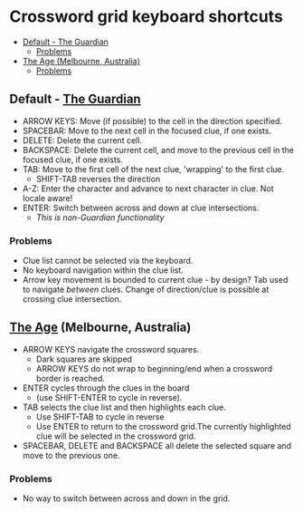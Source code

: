 # Crossword grid keyboard shortcuts <!-- omit from toc -->

- [Default - The Guardian](#default---the-guardian)
  - [Problems](#problems)
- [The Age (Melbourne, Australia)](#the-age-melbourne-australia)
  - [Problems](#problems-1)

## Default - [The Guardian][2]

- ARROW KEYS: Move (if possible) to the cell in the direction specified.
- SPACEBAR: Move to the next cell in the focused clue, if one exists.
- DELETE: Delete the current cell.
- BACKSPACE: Delete the current cell, and move to the previous cell in the focused clue, if one exists.
- TAB: Move to the first cell of the next clue, 'wrapping' to the first clue.
  - SHIFT-TAB reverses the direction
- A-Z: Enter the character and advance to next character in clue. Not locale aware!
- ENTER: Switch between across and down at clue intersections.
  - _This is non-Guardian functionality_

### Problems

- Clue list cannot be selected via the keyboard.
- No keyboard navigation within the clue list.
- Arrow key movement is bounded to current clue - by design? Tab used to navigate _between_ clues. Change of direction/clue is possible at crossing clue intersection.

## [The Age][1] (Melbourne, Australia)

- ARROW KEYS navigate the crossword squares.
  - Dark squares are skipped
  - ARROW KEYS do not wrap to beginning/end when a crossword border is reached.
- ENTER cycles through the clues in the board
  - (use SHIFT-ENTER to cycle in reverse).
- TAB selects the clue list and then highlights each clue.
  - Use SHIFT-TAB to cycle in reverse
  - Use ENTER to return to the crossword grid.The currently highlighted clue will be selected in the crossword grid.
- SPACEBAR, DELETE and BACKSPACE all delete the selected square and move to the previous one.

### Problems

- No way to switch between across and down in the grid.

[1]: https://www.theage.com.au/puzzles/crosswords/
[2]: https://www.theguardian.com/crosswords/
